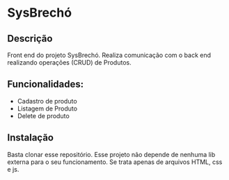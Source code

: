 # SysBrechó

## Descrição
Front end do projeto SysBrechó.
Realiza comunicação com o back end realizando operações (CRUD) de Produtos.

## Funcionalidades:
- Cadastro de produto
- Listagem de Produto
- Delete de produto

## Instalação
Basta clonar esse repositório. Esse projeto não depende de nenhuma lib externa para o seu funcionamento. Se trata apenas de arquivos
HTML, css e js.